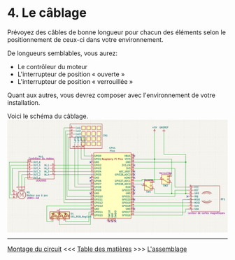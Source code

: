 # 4. Le câblage

Prévoyez des câbles de bonne longueur pour chacun des éléments selon le positionnement de ceux-ci dans votre environnement.

De longueurs semblables, vous aurez: 
* Le contrôleur du moteur
* L'interrupteur de position « ouverte »
* L'interrupteur de position « verrouillée »

Quant aux autres, vous devrez composer avec l'environnement de votre installation.

Voici le schéma du câblage.
<br clear="all" />
<img src="../images/docs_04/SchemaElectrique.jpg" align="middle" />


---

[Montage du circuit](03_Montage.md)  <<<  [Table des matières](README.md)   >>>    [L'assemblage](05_Assemblage.md)
